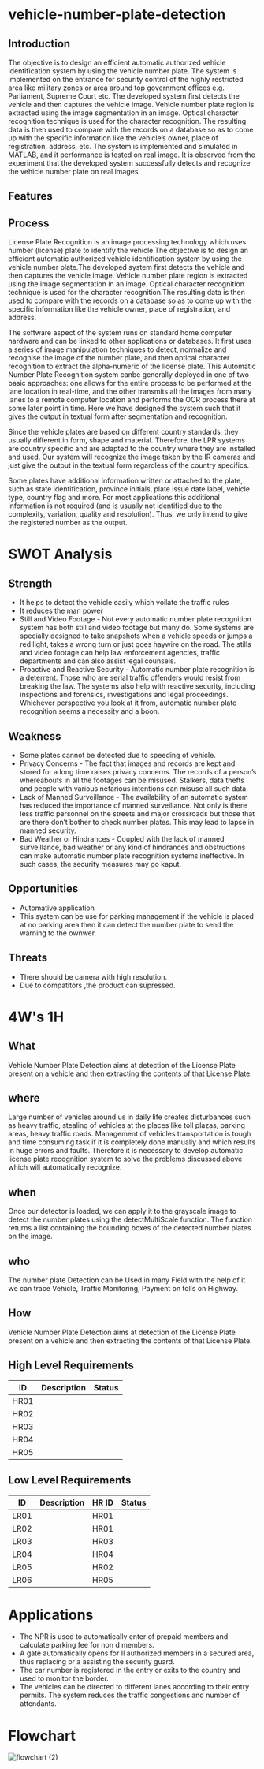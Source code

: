 
# vehicle-number-plate-detection
## Introduction
The objective is to design an efficient automatic authorized vehicle identification system by using the vehicle number plate. The system is implemented on the entrance for security control of the highly restricted area like military zones or area around top government offices
e.g. Parliament, Supreme Court etc. The developed system first detects the vehicle and then captures the vehicle image. Vehicle number plate region is extracted using the image segmentation in an image. Optical character recognition technique is used for the character recognition.
The resulting data is then used to compare with the records on a database so as to come up with the specific information like the vehicle’s owner, place of registration, address, etc. The system is implemented and simulated in MATLAB, and it performance is tested on real image. 
It is observed from the experiment that the developed system successfully detects and recognize the vehicle number plate on real images.
## Features
## Process
License Plate Recognition is an image processing technology which uses number (license) plate to identify the vehicle.The objective is to design an efficient automatic authorized vehicle identification system by using the vehicle number plate.The developed system first detects the vehicle and then captures the vehicle image. Vehicle number plate region is extracted using the image segmentation in an image. Optical character recognition technique is used for the character recognition.The resulting data is then used to compare with the records on a database so as to come up with the specific information like the vehicle owner, place of registration, and address.

The software aspect of the system runs on standard home computer hardware and can be linked to other applications or databases. It first uses a series of image manipulation techniques to detect, normalize and recognise the image of the number plate, and then optical character recognition to extract the alpha-numeric of the license plate. This Automatic Number Plate Recognition system canbe generally deployed in one of two basic approaches: one allows for the entire process to be performed at the lane location in real-time, and the other transmits all the images from many lanes to a remote computer location and performs the OCR process there at some later point in time. Here we have designed the system such that it gives the output in textual form after segmentation and recognition.

Since the vehicle plates are based on different country standards, they usually different in form, shape and material. Therefore, the LPR systems are country specific and are adapted to the country where they are installed and used. Our system will recognize the image taken by the IR cameras and just give the output in the textual form regardless of the country specifics.

Some plates have additional information written or attached to the plate, such as state identification, province initials, plate issue date label, vehicle type, country flag and more. For most applications this additional information is not required (and is usually not identified due to the complexity, variation, quality and resolution). Thus, we only intend to give the registered number as the output.

# SWOT Analysis
## Strength
- It helps to detect the vehicle easily which voilate the traffic rules
- It reduces the man power
- Still and Video Footage -
  Not every automatic number plate recognition system has both still and video footage but many do. Some systems are specially designed to take snapshots when a vehicle speeds or jumps a red light, takes a wrong turn or just goes haywire on the road.
  The stills and video footage can help law enforcement agencies, traffic departments and can also assist legal counsels.
- Proactive and Reactive Security - 
Automatic number plate recognition is a deterrent. Those who are serial traffic offenders would resist from breaking the law. The systems also help with reactive security, including inspections and forensics, investigations and legal proceedings.
Whichever perspective you look at it from, automatic number plate recognition seems a necessity and a boon.

## Weakness 
- Some plates cannot be detected due to speeding of vehicle.
- Privacy Concerns - The fact that images and records are kept and stored for a long time raises privacy concerns. The records of a person’s whereabouts in all the footages can be misused. Stalkers, data thefts and people with 
various nefarious intentions can misuse all such data.
- Lack of Manned Surveillance - 
The availability of an automatic system has reduced the importance of manned surveillance. Not only is there less traffic personnel on the streets and major crossroads but those that are there don’t bother to check number plates. 
This may lead to lapse in manned security.
- Bad Weather or Hindrances -
Coupled with the lack of manned surveillance, bad weather or any kind of hindrances and obstructions can make automatic number plate recognition systems ineffective. In such cases, the security measures may go kaput.

## Opportunities
- Automative application
-  This system can be use for parking management if the vehicle is placed at no parking area then it can detect the number plate to send the warning to the ownwer.
## Threats
- There should be camera with high resolution.
- Due to compatitors ,the product can supressed.

# 4W's 1H
## What
Vehicle Number Plate Detection aims at detection of the License Plate present on a vehicle and then extracting the contents of that License Plate.
## where
Large number of vehicles around us in daily life creates disturbances such as heavy traffic, stealing of vehicles at the places like toll plazas, parking areas, heavy traffic roads. Management of vehicles transportation is tough and time consuming task if it is completely done manually and which results in huge errors and faults. Therefore it is necessary to develop automatic license plate recognition system to solve the problems discussed above which will automatically recognize.
## when
Once our detector is loaded, we can apply it to the grayscale image to detect the number plates using the detectMultiScale function. The function returns a list containing the bounding boxes of the detected number plates on the image.
## who
The number plate Detection can be Used in many Field with the help of it we can trace Vehicle, Traffic Monitoring, Payment on tolls on Highway.
## How
Vehicle Number Plate Detection aims at detection of the License Plate present on a vehicle and then extracting the contents of that License Plate.


## High Level Requirements
| ID | Description | Status |
|--|--|--|
| HR01   |  |
| HR02 | |  |
| HR03 |  |  |
| HR04 |  | |
| HR05 | |  |


## Low Level Requirements 

| ID | Description | HR ID | Status |
|--|--|--|--|
| LR01 | | HR01|  |
| LR02 |  | HR01|  |
 LR03 |   | HR03|  |
| LR04 |  | HR04|  |
| LR05 | | HR02|  |
| LR06 |  | HR05|  |


# Applications
- The NPR is used to automatically enter of prepaid members and calculate parking fee for non d members.
- A gate automatically opens for Il authorized members in a secured area, thus replacing or a assisting the security guard.
- The car number is registered in the entry or exits to the country and used to monitor the border.
- The vehicles can be directed to different lanes according to their entry permits. The system reduces the traffic congestions and number of attendants.

# Flowchart
![flowchart (2)](https://user-images.githubusercontent.com/98817564/160230268-71d1ad1e-34b5-4623-9dca-e398a0835ebf.png)


